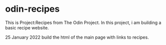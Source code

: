 # odin-recipes

This is Project:Recipes from The Odin Project. In this project, i am building a basic recipe website.

25 January 2022
build the html of the main page with links to recipes.